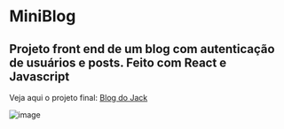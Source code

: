 # MiniBlog
## Projeto front end de um blog com autenticação de usuários e posts. Feito com React e Javascript
Veja aqui o projeto final: [Blog do Jack](https://blogdojack.netlify.app)

![image](https://github.com/hicarop4/miniblog/assets/42722236/39384eeb-2e5b-4b43-a5c0-7068787cbf8b)
